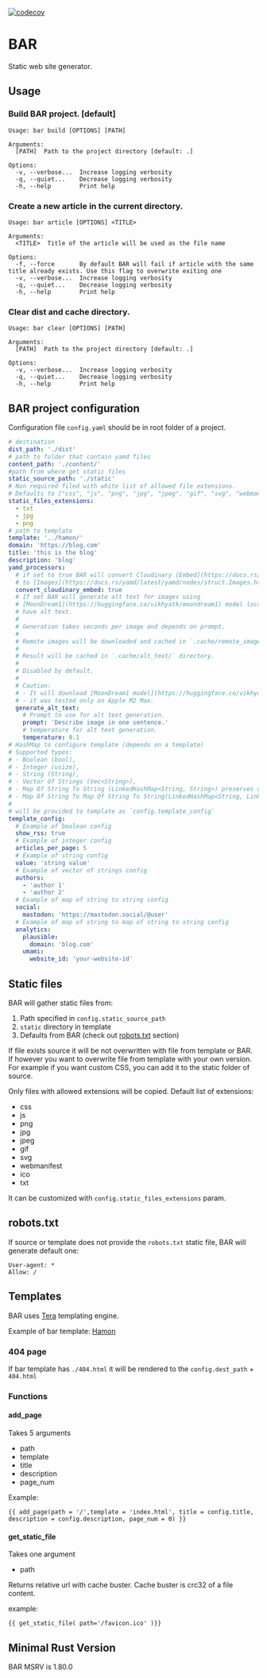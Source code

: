 [![codecov](https://codecov.io/gh/Lurk/bar/graph/badge.svg?token=YNyVwXX7qn)](https://codecov.io/gh/Lurk/bar)

# BAR

Static web site generator.

## Usage

### Build BAR project. [default]

```shell
Usage: bar build [OPTIONS] [PATH]

Arguments:
  [PATH]  Path to the project directory [default: .]

Options:
  -v, --verbose...  Increase logging verbosity
  -q, --quiet...    Decrease logging verbosity
  -h, --help        Print help
```

### Create a new article in the current directory.

```shell
Usage: bar article [OPTIONS] <TITLE>

Arguments:
  <TITLE>  Title of the article will be used as the file name

Options:
  -f, --force       By default BAR will fail if article with the same title already exists. Use this flag to overwrite exiting one
  -v, --verbose...  Increase logging verbosity
  -q, --quiet...    Decrease logging verbosity
  -h, --help        Print help
```

### Clear dist and cache directory.

```shell
Usage: bar clear [OPTIONS] [PATH]

Arguments:
  [PATH]  Path to the project directory [default: .]

Options:
  -v, --verbose...  Increase logging verbosity
  -q, --quiet...    Decrease logging verbosity
  -h, --help        Print help
```

## BAR project configuration

Configuration file `config.yaml` should be in root folder of a project.

```yaml
# destination
dist_path: './dist'
# path to folder that contain yamd files
content_path: './content/'
#path from where get static files
static_source_path: './static'
# Non required filed with white list of allowed file extensions.
# Defaults to ["css", "js", "png", "jpg", "jpeg", "gif", "svg", "webmanifest", "ico", "txt"]
static_files_extensions:
  - txt
  - jpg
  - png
# path to template
template: '../hamon/'
domain: 'https://blog.com'
title: 'this is the blog'
description: 'blog'
yamd_processors:
  # if set to true BAR will convert Cloudinary [Embed](https://docs.rs/yamd/latest/yamd/nodes/struct.Embed.html)
  # to [Images](https://docs.rs/yamd/latest/yamd/nodes/struct.Images.html)
  convert_cloudinary_embed: true
  # If set BAR will generate alt text for images using
  # [MoonDream1](https://huggingface.co/vikhyatk/moondream1) model locally. It will do so only for images that do not
  # have alt text.
  #
  # Generation takes seconds per image and depends on prompt.
  #
  # Remote images will be downloaded and cached in `.cache/remote_images/` directory.
  #
  # Result will be cached in `.cache/alt_text/` directory.
  #
  # Disabled by default.
  #
  # Caution:
  # - It will download [MoonDream1 model](https://huggingface.co/vikhyatk/moondream1) from HuggingFace (3.72GB).
  # - it was tested only on Apple M2 Max.
  generate_alt_text:
    # Prompt to use for alt text generation.
    prompt: 'Describe image in one sentence.'
    # temperature for alt text generation.
    temperature: 0.1
# HashMap to configure template (depends on a template)
# Supported types:
# - Boolean (bool),
# - Integer (usize),
# - String (String),
# - Vector Of Strings (Vec<String>),
# - Map Of String To String (LinkedHashMap<String, String>) preserves order,
# - Map Of String To Map Of String To String(LinkedHashMap<String, LinkedHashMap<String, String>>) preserves order,
#
# will be provided to template as `config.template_config`
template_config:
  # Example of boolean config
  show_rss: true
  # Example of integer config
  articles_per_page: 5
  # Example of string config
  value: 'string value'
  # Example of vector of strings config
  authors:
    - 'author 1'
    - 'author 2'
  # Example of map of string to string config
  social:
    mastodon: 'https://mastodon.social/@user'
  # Example of map of string to map of string to string config
  analytics:
    plausible:
      domain: 'blog.com'
    umami:
      website_id: 'your-website-id'
```

## Static files

BAR will gather static files from:

1. Path specified in `config.static_source_path`
2. `static` directory in template
3. Defaults from BAR (check out [robots.txt](#robotstxt) section)

If file exists source it will be not overwritten with file from template or BAR. If however you want to overwrite file
from template with your own version. For example if you want custom CSS, you can add it to the static folder of source.

Only files with allowed extensions will be copied. Default list of extensions:

- css
- js
- png
- jpg
- jpeg
- gif
- svg
- webmanifest
- ico
- txt

It can be customized with `config.static_files_extensions` param.

## robots.txt

If source or template does not provide the `robots.txt` static file, BAR will generate default one:

```text
User-agent: *
Allow: /
```

## Templates

BAR uses [Tera](https://crates.io/crates/tera) templating engine.

Example of bar template: [Hamon](https://github.com/Lurk/Hamon)

### 404 page

If bar template has `./404.html` it will be rendered to the `config.dest_path` + `404.html`

### Functions

#### add_page

Takes 5 arguments

- path
- template
- title
- description
- page_num

Example:

```htmldjango
{{ add_page(path = '/',template = 'index.html', title = config.title, description = config.description, page_num = 0) }}

```

#### get_static_file

Takes one argument

- path

Returns relative url with cache buster. Cache buster is crc32 of a file content.

example:

```htmldjango
{{ get_static_file( path='/favicon.ico' )}}
```

## Minimal Rust Version

BAR MSRV is 1.80.0
